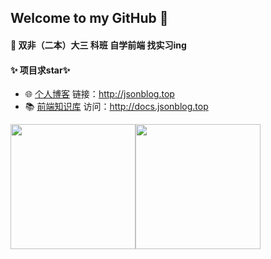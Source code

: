 ## Welcome to my GitHub 👋

#### 🔭 双非（二本）大三 科班 自学前端 找实习ing

#### ✨ 项目求star✨

-  🌐 <a href="https://github.com/JsonFish/blog-project" target="_blank">个人博客</a> 链接：<http://jsonblog.top>
- 📚 <a href="https://github.com/JsonFish/front-end-knowledge-base" target="_blank">前端知识库</a> 访问：<http://docs.jsonblog.top>

<div style="display:flex">
<img align="" height='200px' src="https://github-readme-stats.vercel.app/api/top-langs/?username=JsonFish&locale=cn&line_height=30&theme=radical&langs_count=3&custom_title=常用语言"/>

<img align="" height='200px' src="https://github-readme-stats.vercel.app/api?username=JsonFish&locale=cn&line_height=40&show_icons=true&hide=issues,contribs&theme=radical&rank_icon=default&custom_title=数据统计"/>
</div>



